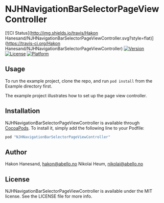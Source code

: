 # NJHNavigationBarSelectorPageViewController

[![CI Status](http://img.shields.io/travis/Hakon Hanesand/NJHNavigationBarSelectorPageViewController.svg?style=flat)](https://travis-ci.org/Hakon Hanesand/NJHNavigationBarSelectorPageViewController)
[![Version](https://img.shields.io/cocoapods/v/NJHNavigationBarSelectorPageViewController.svg?style=flat)](http://cocoapods.org/pods/NJHNavigationBarSelectorPageViewController)
[![License](https://img.shields.io/cocoapods/l/NJHNavigationBarSelectorPageViewController.svg?style=flat)](http://cocoapods.org/pods/NJHNavigationBarSelectorPageViewController)
[![Platform](https://img.shields.io/cocoapods/p/NJHNavigationBarSelectorPageViewController.svg?style=flat)](http://cocoapods.org/pods/NJHNavigationBarSelectorPageViewController)

## Usage

To run the example project, clone the repo, and run `pod install` from the Example directory first.

The example project illustrates how to set up the page view controller.

## Installation

NJHNavigationBarSelectorPageViewController is available through [CocoaPods](http://cocoapods.org). To install
it, simply add the following line to your Podfile:

```ruby
pod "NJHNavigationBarSelectorPageViewController"
```

## Author

Hakon Hanesand, hakon@abello.no
Nikolai Heum, nikolai@abello.no

## License

NJHNavigationBarSelectorPageViewController is available under the MIT license. See the LICENSE file for more info.
